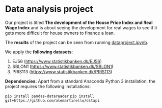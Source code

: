 # Data analysis project

Our project is titled **The development of the House Price Index and Real Wage Index** and is about seeing the development for real wages to see if it gets more difficult for house owners to finance a loan. 

The **results** of the project can be seen from running [dataproject.ipynb](dataprojekt.ipynb).

We apply the **following datasets**:

1. EJ56 (https://www.statistikbanken.dk/EJ56) 
2. SBLON1 (https://www.statistikbanken.dk/SBLON1)
3. PRIS113 (https://www.statistikbanken.dk/PRIS113)

**Dependencies:** Apart from a standard Anaconda Python 3 installation, the project requires the following installations:

``pip install pandas-datareader``
``pip install git+https://github.com/alemartinello/dstapi``
